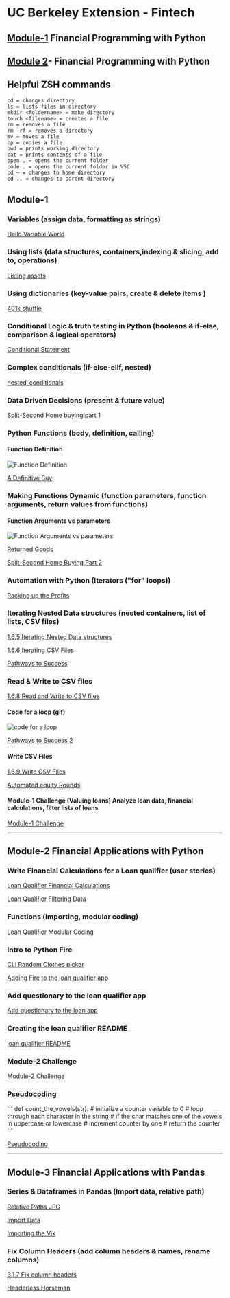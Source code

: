 # UC Berkeley Extension - Fintech
  
## [Module-1](##Module-1) Financial Programming with Python

## [Module 2](##Module-2)- Financial Programming with Python

## Helpful ZSH commands

    cd = changes directory
    ls = lists files in directory
    mkdir <foldername> = make directory
    touch <filename> = creates a file
    rm = removes a file
    rm -rf = removes a directory
    mv = moves a file
    cp = copies a file
    pwd = prints working directory
    cat = prints contents of a file
    open . = opens the current folder
    code . = opens the current folder in VSC
    cd ~ = changes to home directory
    cd .. = changes to parent directory

## Module-1

### Variables (assign data, formatting as strings)

[Hello Variable World](https://github.com/DigitalGoldRush/Fintech-Workspace/blob/master/Module%201-%20Financial%20Programing%20with%20Py/Readings/01_Hello_Variable_World%20/Solved/hello_variable_world.py)

### Using lists (data structures, containers,indexing & slicing, add to, operations)

[Listing assets](https://github.com/DigitalGoldRush/Fintech-Workspace/blob/master/Module%201-%20Financial%20Programing%20with%20Py/Readings/02_Listing_Assets%20/Solved/listing_assets.py)

### Using dictionaries (key-value pairs, create & delete items )

[401k shuffle](https://github.com/DigitalGoldRush/Fintech-Workspace/blob/master/Module%201-%20Financial%20Programing%20with%20Py/Readings/03_The_401k_Shuffle/Solved/the_401k_shuffle.py)

### Conditional Logic & truth testing in Python (booleans & if-else, comparison & logical operators)

[Conditional Statement](https://github.com/DigitalGoldRush/Fintech-Workspace/blob/master/Module%201-%20Financial%20Programing%20with%20Py/Readings/01_Conditional_Statement/Solved/conditional_statement.py)

### Complex conditionals (if-else-elif, nested)

[nested_conditionals](https://github.com/DigitalGoldRush/Fintech-Workspace/blob/master/Module%201-%20Financial%20Programing%20with%20Py/Readings/02_Nested_Conditionals/Solved/nested_conditionals.py)

### Data Driven Decisions (present & future value)

[Split-Second Home buying,part 1](https://github.com/DigitalGoldRush/Fintech-Workspace/blob/master/Module%201-%20Financial%20Programing%20with%20Py/Readings/03_Split_Second_Homebuying/Solved/split_second_homebuying.py)

### Python Functions (body, definition, calling)

#### Function Definition

![Function Definition](https://github.com/DigitalGoldRush/Fintech-Workspace/blob/master/Module%201-%20Financial%20Programing%20with%20Py/media/function_def.png)

[A Definitive Buy](https://github.com/DigitalGoldRush/Fintech-Workspace/blob/master/Module%201-%20Financial%20Programing%20with%20Py/Readings/01_A_Definitive_Buy/Solved/a_definitive_buy.py)

### Making Functions Dynamic (function parameters, function arguments, return values from functions)

#### Function Arguments vs parameters

![Function Arguments vs parameters](https://github.com/DigitalGoldRush/Fintech-Workspace/blob/master/Module%201-%20Financial%20Programing%20with%20Py/media/1.5-argument-vs-parameter.png)

[Returned Goods](https://github.com/DigitalGoldRush/Fintech-Workspace/blob/master/Module%201-%20Financial%20Programing%20with%20Py/Readings/02_Returned_Goods/Solved/returned_goods.py)

[Split-Second Home Buying,Part 2](https://github.com/DigitalGoldRush/Fintech-Workspace/blob/master/Module%201-%20Financial%20Programing%20with%20Py/Readings/03_Split_Second_Homebuying_Part_2/Solved/split_second_part_2.py)

### Automation with Python (Iterators ("for" loops))

[Racking up the Profits](https://github.com/DigitalGoldRush/Fintech-Workspace/blob/master/Module%201-%20Financial%20Programing%20with%20Py/Readings/01_Racking_Up_The_Profit/Solved/racking_up_the_profit.py)

### Iterating Nested Data structures (nested containers, list of lists, CSV files)

[1.6.5 Iterating Nested Data structures](https://github.com/DigitalGoldRush/Fintech-Workspace/blob/master/Module%201-%20Financial%20Programing%20with%20Py/Readings/1.6.5%20Iterating%20nested%20data%20structures.py)

[1.6.6 Iterating CSV Files](https://github.com/DigitalGoldRush/Fintech-Workspace/blob/master/Module%201-%20Financial%20Programing%20with%20Py/Readings/1.6.6%20Iterating%20CSV%20Files.py)

[Pathways to Success](https://github.com/DigitalGoldRush/Fintech-Workspace/blob/master/Module%201-%20Financial%20Programing%20with%20Py/Readings/02_Pathways_to_Success_Part_1/Solved/pathways_to_success.py)

### Read & Write to CSV files

[1.6.8 Read and Write to CSV files](https://github.com/DigitalGoldRush/Fintech-Workspace/blob/master/Module%201-%20Financial%20Programing%20with%20Py/Readings/01_Read_and_Write_CSV/1.6.8%20Read%20and%20Write%20to%20CSV%20Files.py)

#### Code for a loop (gif)

![code for a loop](https://github.com/DigitalGoldRush/Fintech-Workspace/blob/master/Module%201-%20Financial%20Programing%20with%20Py/media/animated-gif-of-code-for-a-for-loop.gif)

[Pathways to Success 2](https://github.com/DigitalGoldRush/Fintech-Workspace/blob/master/Module%201-%20Financial%20Programing%20with%20Py/Readings/03_Pathways_to_Success_Part_2/Solved/pathways_to_success_part_2.py)

#### Write CSV Files

[1.6.9 Write CSV Files](https://github.com/DigitalGoldRush/Fintech-Workspace/blob/master/Module%201-%20Financial%20Programing%20with%20Py/Readings/1.6.9%20Write%20CSV%20Files.py)

[Automated equity Rounds](https://github.com/DigitalGoldRush/Fintech-Workspace/blob/master/Module%201-%20Financial%20Programing%20with%20Py/Readings/04_Automating_Equity_Rounds/Solved/automated_equity_rounds.py)

#### Module-1 Challenge (Valuing loans) Analyze loan data, financial calculations, filter lists of loans

[Module-1 Challenge](https://github.com/DigitalGoldRush/Fintech-Workspace/blob/master/Module%201-%20Financial%20Programing%20with%20Py/Module-1%20Challenge%20/loan_analyzer.py)

---

## Module-2 Financial Applications with Python

### Write Financial Calculations for a Loan qualifier (user stories)

[Loan Qualifier Financial Calculations](https://github.com/DigitalGoldRush/Fintech-Workspace/blob/master/Module%202-Financial%20Applications%20with%20Py/01_Loan_Qualifier_Financial_Calculations/Solved/app.py)

[Loan Qualifier Filtering Data](https://github.com/DigitalGoldRush/Fintech-Workspace/blob/master/Module%202-Financial%20Applications%20with%20Py/02_Loan_Qualifier_Filtering_Data/Solved/app.py)

### Functions (Importing, modular coding)

[Loan Qualifier Modular Coding](https://github.com/DigitalGoldRush/Fintech-Workspace/blob/master/Module%202-Financial%20Applications%20with%20Py/01_Modularize_Your_Loan_Qualifier_Application_Part_2/Solved/app.py)

### Intro to Python Fire

[CLI Random Clothes picker](https://github.com/DigitalGoldRush/Fintech-Workspace/blob/master/Module%202-Financial%20Applications%20with%20Py/Readings/cli.py)

[Adding Fire to the loan qualifier app](https://github.com/DigitalGoldRush/Fintech-Workspace/blob/master/Module%202-Financial%20Applications%20with%20Py/01_Adding_Fire_to_the_Loan_Qualifier_App/Solved/app.py)

### Add questionary to the loan qualifier app

[Add questionary to the loan app](https://github.com/DigitalGoldRush/Fintech-Workspace/blob/master/Module%202-Financial%20Applications%20with%20Py/02_Adding_questionary_to_Loan_Qualifier/Solved/app.py)

### Creating the loan qualifier README

[loan qualifier README](https://github.com/DigitalGoldRush/Fintech-Workspace/tree/master/Module%202-Financial%20Applications%20with%20Py/01-Creating_the_Loan_Qualifier_README_File/Solved)

### Module-2 Challenge

[Module-2 Challenge](https://github.com/DigitalGoldRush/Fintech-Workspace/blob/master/Module%202-Financial%20Applications%20with%20Py/Module%202%20Challenge/Starter_Code/loan_qualifier_app/app.py)

### Pseudocoding

'''
def count_the_vowels(str):
    # initialize a counter variable to 0
    # loop through each character in the string
        # if the char matches one of the vowels in uppercase or lowercase
        # increment counter by one
    # return the counter
'''

[Pseudocoding](https://github.com/DigitalGoldRush/Fintech-Workspace/blob/master/Module%202-Financial%20Applications%20with%20Py/01_Pseudocoding/Solved/count_the_vowels.py)

---

## Module-3 Financial Applications with Pandas

### Series & Dataframes in Pandas (Import data, relative path)

[Relative Paths JPG](https://github.com/DigitalGoldRush/Fintech-Workspace/blob/master/Module%203-Financial%20Analysis%20with%20Pandas/media/3-1-series-vs-dataframe.png)

[Import Data](https://github.com/DigitalGoldRush/Fintech-Workspace/blob/master/Module%203-Financial%20Analysis%20with%20Pandas/Readings/01_Import_Data/3.1.5%20Import_data.ipynb)

[Importing the Vix](https://github.com/DigitalGoldRush/Fintech-Workspace/blob/master/Module%203-Financial%20Analysis%20with%20Pandas/Readings/01_Importing_the_VIX/Solved/Importing_the_VIX.ipynb)

### Fix Column Headers (add column headers & names, rename columns)

[3.1.7 Fix column headers]()

[Headerless Horseman]()
